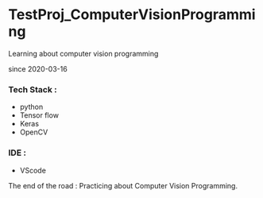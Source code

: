 # TestProj_ComputerVisionProgramming
Learning about computer vision programming

since 2020-03-16


### Tech Stack : 
* python 
* Tensor flow
* Keras
* OpenCV

### IDE : 
* VScode

The end of the road : Practicing about Computer Vision Programming.
